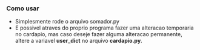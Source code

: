 ### Como usar
+ Simplesmente rode o arquivo somador.py
+ E possivel atraves do proprio programa fazer uma alteracao temporaria no cardapio, mas caso deseje fazer alguma alteracao permanente, altere a variavel **user_dict** no arquivo **cardapio.py**.
